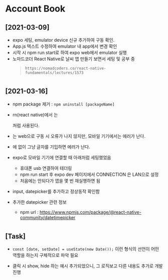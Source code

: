 #
# Account Book

## **[2021-03-09]**
- expo 세팅, emulator device 신규 추가하여 구동 확인.
- App.js 텍스트 수정하여 emulator 내 app에서 변경 확인
- 시작 시 npm run start로 하여 expo web에서 emulator 실행
- 노마드코더 React Native로 날씨 앱 만들기 보면서 세팅 및 공부 중
    > ``https://nomadcoders.co/react-native-fundamentals/lectures/1573``

#
## **[2021-03-16]**
- npm package 제거 : `` npm uninstall [packageName] ``
- rn(react native)에서 <View>는 <div> 처럼 사용된다.
- <div> 는 web으로 구동 시 오류가 나지 않지만, 모바일 기기에서는 에러가 난다.
- <View>에 <Text> 없이 그냥 글자를 기입하면 에러가 난다.
- expo로 모바일 기기에 연결할 때 아래처럼 세팅했었음
    - 휴대폰 usb 연결하여 테더링
    - npm run start 후 expo dev 페이지에서 CONNECTION 은 LAN으로 설정
    - 처음에는 안되다가 앱을 몇 번 재실행하면 됨

- input, datepicker를 추가하고 정상동작 확인함
- 추가한 datepicker 관련 정보
    - npm url : https://www.npmjs.com/package/@react-native-community/datetimepicker

#
## **[Task]**
- ``const [date, setDate] = useState(new Date());`` 이런 형식의 선언이 어떤 역할을 하는지 구체적으로 파악 필요

- 클릭 시 show, hide 하는 예시 추가되었으니, 그 로직보고 다른 내용도 추가로 개발 진행

#